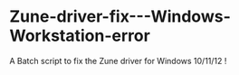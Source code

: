 # Zune-driver-fix---Windows-Workstation-error
A Batch script to fix the Zune driver for Windows 10/11/12 !

